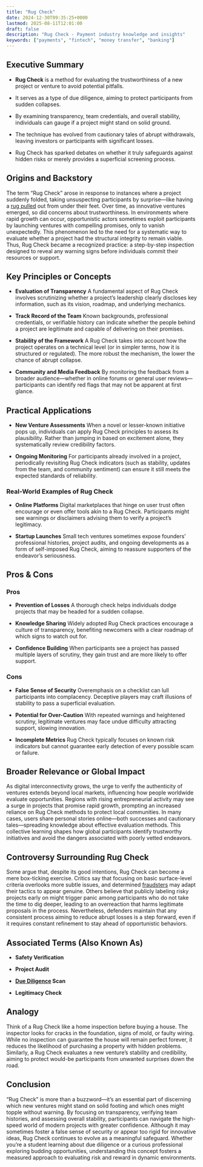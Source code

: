 ```yaml
---
title: "Rug Check"
date: 2024-12-30T09:35:25+0000
lastmod: 2025-08-11T12:01:00
draft: false
description: "Rug Check - Payment industry knowledge and insights"
keywords: ["payments", "fintech", "money transfer", "banking"]
---
```


## Executive Summary

- **Rug Check** is a method for evaluating the trustworthiness of a new project or venture to avoid potential pitfalls.

- It serves as a type of due diligence, aiming to protect participants from sudden collapses.

- By examining transparency, team credentials, and overall stability, individuals can gauge if a project might stand on solid ground.

- The technique has evolved from cautionary tales of abrupt withdrawals, leaving investors or participants with significant losses.

- Rug Check has sparked debates on whether it truly safeguards against hidden risks or merely provides a superficial screening process.

## Origins and Backstory

The term “Rug Check” arose in response to instances where a project suddenly folded, taking unsuspecting participants by surprise—like having a [rug pulled](https://faisalkhanllc.xyz/resources/payments-wiki/r/rug-pull/) out from under their feet. Over time, as innovative ventures emerged, so did concerns about trustworthiness. In environments where rapid growth can occur, opportunistic actors sometimes exploit participants by launching ventures with compelling promises, only to vanish unexpectedly. This phenomenon led to the need for a systematic way to evaluate whether a project had the structural integrity to remain viable. Thus, Rug Check became a recognized practice: a step-by-step inspection designed to reveal any warning signs before individuals commit their resources or support.

## Key Principles or Concepts

- **Evaluation of Transparency** A fundamental aspect of Rug Check involves scrutinizing whether a project’s leadership clearly discloses key information, such as its vision, roadmap, and underlying mechanics.

- **Track Record of the Team** Known backgrounds, professional credentials, or verifiable history can indicate whether the people behind a project are legitimate and capable of delivering on their promises.

- **Stability of the Framework** A Rug Check takes into account how the project operates on a technical level (or in simpler terms, how it is structured or regulated). The more robust the mechanism, the lower the chance of abrupt collapse.

- **Community and Media Feedback** By monitoring the feedback from a broader audience—whether in online forums or general user reviews—participants can identify red flags that may not be apparent at first glance.

## Practical Applications

- **New Venture Assessments** When a novel or lesser-known initiative pops up, individuals can apply Rug Check principles to assess its plausibility. Rather than jumping in based on excitement alone, they systematically review credibility factors.

- **Ongoing Monitoring** For participants already involved in a project, periodically revisiting Rug Check indicators (such as stability, updates from the team, and community sentiment) can ensure it still meets the expected standards of reliability.

### Real-World Examples of Rug Check

- **Online Platforms** Digital marketplaces that hinge on user trust often encourage or even offer tools akin to a Rug Check. Participants might see warnings or disclaimers advising them to verify a project’s legitimacy.

- **Startup Launches** Small tech ventures sometimes expose founders’ professional histories, project audits, and ongoing developments as a form of self-imposed Rug Check, aiming to reassure supporters of the endeavor’s seriousness.

## Pros & Cons

### Pros

- **Prevention of Losses** A thorough check helps individuals dodge projects that may be headed for a sudden collapse.

- **Knowledge Sharing** Widely adopted Rug Check practices encourage a culture of transparency, benefiting newcomers with a clear roadmap of which signs to watch out for.

- **Confidence Building** When participants see a project has passed multiple layers of scrutiny, they gain trust and are more likely to offer support.

### Cons

- **False Sense of Security** Overemphasis on a checklist can lull participants into complacency. Deceptive players may craft illusions of stability to pass a superficial evaluation.

- **Potential for Over-Caution** With repeated warnings and heightened scrutiny, legitimate ventures may face undue difficulty attracting support, slowing innovation.

- **Incomplete Metrics** Rug Check typically focuses on known risk indicators but cannot guarantee early detection of every possible scam or failure.

## Broader Relevance or Global Impact

As digital interconnectivity grows, the urge to verify the authenticity of ventures extends beyond local markets, influencing how people worldwide evaluate opportunities. Regions with rising entrepreneurial activity may see a surge in projects that promise rapid growth, prompting an increased reliance on Rug Check methods to protect local communities. In many cases, users share personal stories online—both successes and cautionary tales—spreading knowledge about effective evaluation methods. This collective learning shapes how global participants identify trustworthy initiatives and avoid the dangers associated with poorly vetted endeavors.

## Controversy Surrounding Rug Check

Some argue that, despite its good intentions, Rug Check can become a mere box-ticking exercise. Critics say that focusing on basic surface-level criteria overlooks more subtle issues, and determined [fraudsters](https://faisalkhanllc.xyz/resources/payments-wiki/f/fraudster/) may adapt their tactics to appear genuine. Others believe that publicly labeling risky projects early on might trigger panic among participants who do not take the time to dig deeper, leading to an overreaction that harms legitimate proposals in the process. Nevertheless, defenders maintain that any consistent process aiming to reduce abrupt losses is a step forward, even if it requires constant refinement to stay ahead of opportunistic behaviors.

## Associated Terms (Also Known As)

- **Safety Verification**

- **Project Audit**

- **[Due Diligence](https://faisalkhanllc.xyz/resources/payments-wiki/d/due-diligence-dd/) Scan**

- **Legitimacy Check**

## Analogy

Think of a Rug Check like a home inspection before buying a house. The inspector looks for cracks in the foundation, signs of mold, or faulty wiring. While no inspection can guarantee the house will remain perfect forever, it reduces the likelihood of purchasing a property with hidden problems. Similarly, a Rug Check evaluates a new venture’s stability and credibility, aiming to protect would-be participants from unwanted surprises down the road.

## Conclusion

“Rug Check” is more than a buzzword—it’s an essential part of discerning which new ventures might stand on solid footing and which ones might topple without warning. By focusing on transparency, verifying team histories, and assessing overall stability, participants can navigate the high-speed world of modern projects with greater confidence. Although it may sometimes foster a false sense of security or appear too rigid for innovative ideas, Rug Check continues to evolve as a meaningful safeguard. Whether you’re a student learning about due diligence or a curious professional exploring budding opportunities, understanding this concept fosters a measured approach to evaluating risk and reward in dynamic environments.